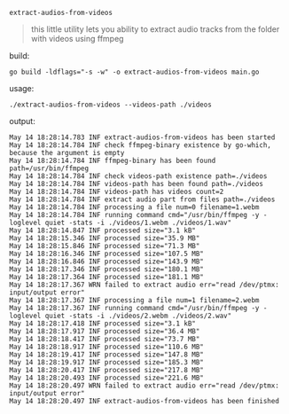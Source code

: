 `extract-audios-from-videos`

> this little utility lets you ability to extract audio tracks from the folder with videos using ffmpeg

build:

    go build -ldflags="-s -w" -o extract-audios-from-videos main.go

usage:

    ./extract-audios-from-videos --videos-path ./videos

output:

    May 14 18:28:14.783 INF extract-audios-from-videos has been started
    May 14 18:28:14.784 INF check ffmpeg-binary existence by go-which, because the argument is empty
    May 14 18:28:14.784 INF ffmpeg-binary has been found path=/usr/bin/ffmpeg
    May 14 18:28:14.784 INF check videos-path existence path=./videos
    May 14 18:28:14.784 INF videos-path has been found path=./videos
    May 14 18:28:14.784 INF videos-path has videos count=2
    May 14 18:28:14.784 INF extract audio part from files path=./videos
    May 14 18:28:14.784 INF processing a file num=0 filename=1.webm
    May 14 18:28:14.784 INF running command cmd="/usr/bin/ffmpeg -y -loglevel quiet -stats -i ./videos/1.webm ./videos/1.wav"
    May 14 18:28:14.847 INF processed size="3.1 kB"
    May 14 18:28:15.346 INF processed size="35.9 MB"
    May 14 18:28:15.846 INF processed size="71.3 MB"
    May 14 18:28:16.346 INF processed size="107.5 MB"
    May 14 18:28:16.846 INF processed size="143.9 MB"
    May 14 18:28:17.346 INF processed size="180.1 MB"
    May 14 18:28:17.364 INF processed size="181.1 MB"
    May 14 18:28:17.367 WRN failed to extract audio err="read /dev/ptmx: input/output error"
    May 14 18:28:17.367 INF processing a file num=1 filename=2.webm
    May 14 18:28:17.367 INF running command cmd="/usr/bin/ffmpeg -y -loglevel quiet -stats -i ./videos/2.webm ./videos/2.wav"
    May 14 18:28:17.418 INF processed size="3.1 kB"
    May 14 18:28:17.917 INF processed size="36.4 MB"
    May 14 18:28:18.417 INF processed size="73.7 MB"
    May 14 18:28:18.917 INF processed size="110.6 MB"
    May 14 18:28:19.417 INF processed size="147.8 MB"
    May 14 18:28:19.917 INF processed size="185.3 MB"
    May 14 18:28:20.417 INF processed size="217.8 MB"
    May 14 18:28:20.493 INF processed size="221.6 MB"
    May 14 18:28:20.497 WRN failed to extract audio err="read /dev/ptmx: input/output error"
    May 14 18:28:20.497 INF extract-audios-from-videos has been finished
